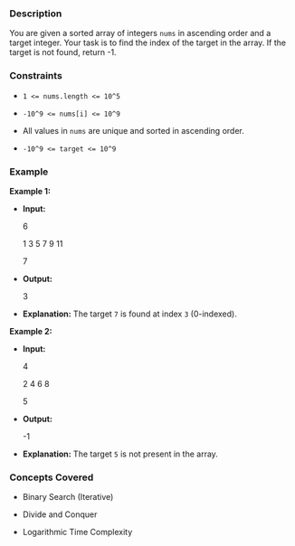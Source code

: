 ### Description
You are given a sorted array of integers `nums` in ascending order and a target integer. Your task is to find the index of the target in the array. If the target is not found, return -1.

### Constraints
*   `1 <= nums.length <= 10^5`
*   `-10^9 <= nums[i] <= 10^9`
*   All values in `nums` are unique and sorted in ascending order.
*   `-10^9 <= target <= 10^9`

### Example
**Example 1:**
*   **Input:**
    
    6
    1 3 5 7 9 11
    7
    
*   **Output:**
    
    3
    
*   **Explanation:** The target `7` is found at index `3` (0-indexed).

**Example 2:**
*   **Input:**
    
    4
    2 4 6 8
    5
    
*   **Output:**
    
    -1
    
*   **Explanation:** The target `5` is not present in the array.

### Concepts Covered
*   Binary Search (Iterative)
*   Divide and Conquer
*   Logarithmic Time Complexity